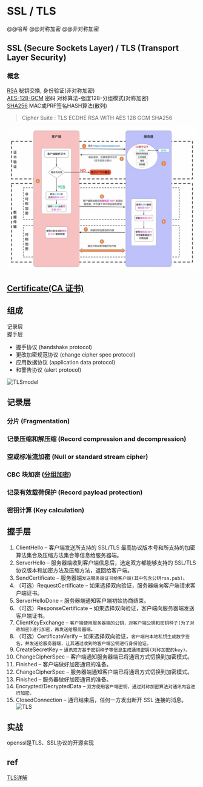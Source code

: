 # SSL / TLS

@@哈希 @@对称加密 @@非对称加密

## SSL (Secure Sockets Layer) / TLS (Transport Layer Security)

### 概念

[RSA](RSA.md) 秘钥交换, 身份验证(非对称加密)  
[AES-128-GCM](AES.md) 密码 对称算法-强度128-分组模式(对称加密)  
[SHA256](SHA.md) MAC或PRF签名HASH算法(散列)  

> Cipher Suite : TLS ECDHE RSA WITH AES 128 GCM SHA256

![ssltls](res/ssltls)

## [Certificate(CA 证书)](CA.md)

## 组成

记录层  
握手层  

- 握手协议 (handshake protocol)
- 更改加密规范协议 (change cipher spec protocol)
- 应用数据协议 (application data protocol)
- 和警告协议 (alert protocol)  

![TLSmodel](res/TLS-model)

## 记录层

### 分片 (Fragmentation)

### 记录压缩和解压缩 (Record compression and decompression)

### 空或标准流加密 (Null or standard stream cipher)

### CBC 块加密 ([分组加密](cryptMode.md))

### 记录有效载荷保护 (Record payload protection)

### 密钥计算 (Key calculation)

## 握手层

1. ClientHello – 客户端发送所支持的 SSL/TLS 最高协议版本号和所支持的加密算法集合及压缩方法集合等信息给服务器端。
2. ServerHello – 服务器端收到客户端信息后，选定双方都能够支持的 SSL/TLS 协议版本和加密方法及压缩方法，返回给客户端。
3. SendCertificate – 服务器端`发送服务端证书给客户端(其中包含公钥rsa.pub)。`
4. （可选）RequestCertificate – 如果选择双向验证，服务器端向客户端请求客户端证书。
5. ServerHelloDone – 服务器端通知客户端初始协商结束。
6. （可选）ResponseCertificate – 如果选择双向验证，客户端向服务器端发送客户端证书。
7. ClientKeyExchange – `客户端使用服务器端的公钥，对客户端公钥和密钥种子(为了对称加密)进行加密，再发送给服务器端。`
8. （可选）CertificateVerify – 如果选择双向验证，`客户端用本地私钥生成数字签名，并发送给服务器端，让其通过收到的客户端公钥进行身份验证。`
9. CreateSecretKey – `通讯双方基于密钥种子等信息生成通讯密钥(对称加密的key)。`
10. ChangeCipherSpec – 客户端通知服务器端已将通讯方式切换到加密模式。
11. Finished – 客户端做好加密通讯的准备。
12. ChangeCipherSpec – 服务器端通知客户端已将通讯方式切换到加密模式。
13. Finished – 服务器做好加密通讯的准备。
14. Encrypted/DecryptedData – `双方使用客户端密钥，通过对称加密算法对通讯内容进行加密。`
15. ClosedConnection – 通讯结束后，任何一方发出断开 SSL 连接的消息。
![TLS](res/TLS.png)

## 实战

openssl是TLS、SSL协议的开源实现

## ref

[TLS详解](https://www.codercto.com/a/24035.html)
